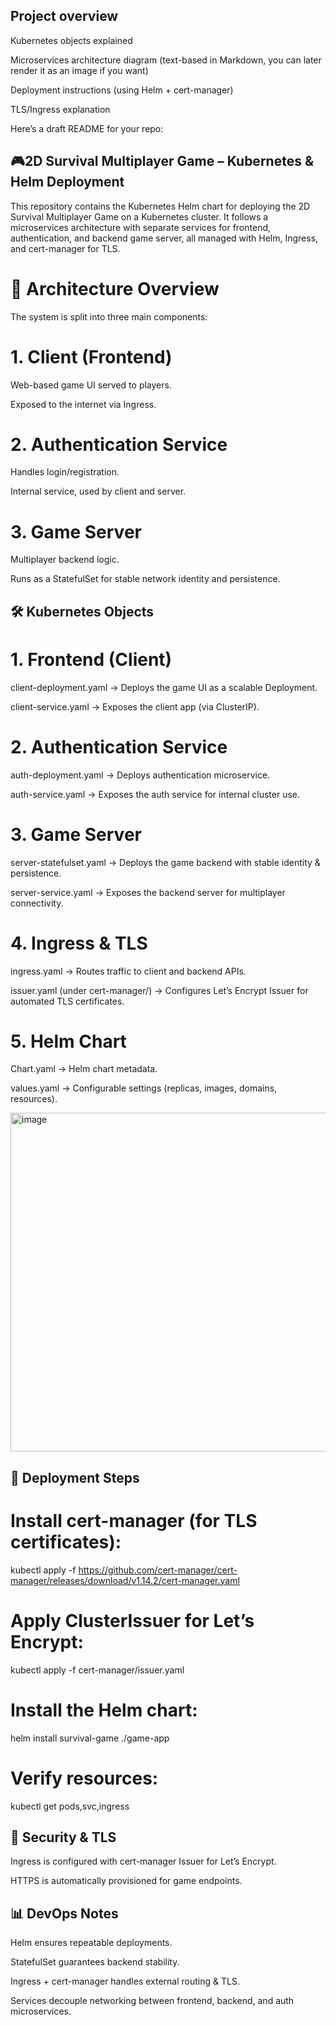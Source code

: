 ## Project overview

Kubernetes objects explained

Microservices architecture diagram (text-based in Markdown, you can later render it as an image if you want)

Deployment instructions (using Helm + cert-manager)

TLS/Ingress explanation

Here’s a draft README for your repo:

## 🎮2D Survival Multiplayer Game – Kubernetes & Helm Deployment

This repository contains the Kubernetes Helm chart for deploying the 2D Survival Multiplayer Game on a Kubernetes cluster.
It follows a microservices architecture with separate services for frontend, authentication, and backend game server, all managed with Helm, Ingress, and cert-manager for TLS.

# 📂 Architecture Overview

The system is split into three main components:

# 1. Client (Frontend)

Web-based game UI served to players.

Exposed to the internet via Ingress.

# 2. Authentication Service

Handles login/registration.

Internal service, used by client and server.

# 3. Game Server

Multiplayer backend logic.

Runs as a StatefulSet for stable network identity and persistence.

## 🛠️ Kubernetes Objects

# 1. Frontend (Client)

client-deployment.yaml → Deploys the game UI as a scalable Deployment.

client-service.yaml → Exposes the client app (via ClusterIP).

# 2. Authentication Service

auth-deployment.yaml → Deploys authentication microservice.

auth-service.yaml → Exposes the auth service for internal cluster use.

# 3. Game Server

server-statefulset.yaml → Deploys the game backend with stable identity & persistence.

server-service.yaml → Exposes the backend server for multiplayer connectivity.

# 4. Ingress & TLS

ingress.yaml → Routes traffic to client and backend APIs.

issuer.yaml (under cert-manager/) → Configures Let’s Encrypt Issuer for automated TLS certificates.

# 5. Helm Chart

Chart.yaml → Helm chart metadata.

values.yaml → Configurable settings (replicas, images, domains, resources).


<img width="822" height="542" alt="image" src="https://github.com/user-attachments/assets/0f2ed7db-24ea-463d-9091-1a0b4d1bad14" />


## 🚀 Deployment Steps

# Install cert-manager (for TLS certificates):

kubectl apply -f https://github.com/cert-manager/cert-manager/releases/download/v1.14.2/cert-manager.yaml


# Apply ClusterIssuer for Let’s Encrypt:

kubectl apply -f cert-manager/issuer.yaml


# Install the Helm chart:

helm install survival-game ./game-app


# Verify resources:

kubectl get pods,svc,ingress


## 🔐 Security & TLS

Ingress is configured with cert-manager Issuer for Let’s Encrypt.

HTTPS is automatically provisioned for game endpoints.

## 📊 DevOps Notes

Helm ensures repeatable deployments.

StatefulSet guarantees backend stability.

Ingress + cert-manager handles external routing & TLS.

Services decouple networking between frontend, backend, and auth microservices.
